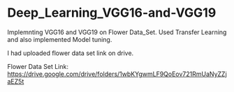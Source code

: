 # Deep_Learning_VGG16-and-VGG19


Implemnting VGG16 and VGG19 on Flower Data_Set. Used Transfer Learning and also implemented Model tuning.

I had uploaded flower data set link on drive.

Flower Data Set Link: https://drive.google.com/drive/folders/1wbKYgwmLF9QoEov721RmUaNyZZjaEZ5t
